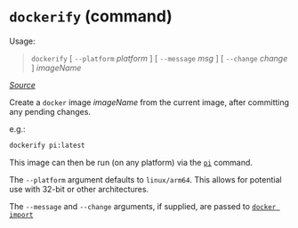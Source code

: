 # `dockerify` (command)

Usage:

> `dockerify` [ `--platform` *platform* ] [ `--message` *msg* ] [ `--change` *change* ] *imageName*

[*Source*](../../bin/dockerify)

Create a `docker` image *imageName* from the current image, after committing any pending changes.

e.g.:

```bash
dockerify pi:latest
```

This image can then be run (on any platform) via the [`pi`](pi.md) command.

The `--platform` argument defaults to `linux/arm64`. This allows for potential use with
32-bit or other architectures.

The `--message` and `--change` arguments, if supplied, are passed to
[`docker import`](https://docs.docker.com/engine/reference/commandline/import/)
